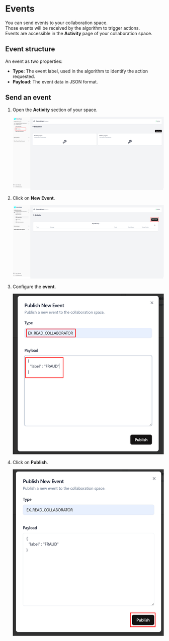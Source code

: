 # Events

You can send events to your collaboration space.  
Those events will be received by the algorithm to trigger actions.  
Events are accessible in the **Activity** page of your collaboration space.

## Event structure

An event as two properties:

- **Type**: The event label, used in the algorithm to identify the action requested.
- **Payload**: The event data in JSON format.

## Send an event

1. Open the **Activity** section of your space.

   ![screenshot of activity](img/events_menu.png)

2. Click on **New Event**.

   ![screenshot of activity](img/events.png)

3. Configure the **event**.

   ![screenshot of activity](img/configure_event.png)

4. Click on **Publish**.

   ![screenshot of activity](img/publish_event.png)
